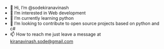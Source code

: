 - 👋 Hi, I’m @sodekiranavinash
- 👀 I’m interested in Web development
- 🌱 I’m currently learning python 
- 💞️ I’m looking to contribute to open source projects based on python and c# 
- 📫 How to reach me just leave a message at kiranavinash.sode@gmail.com

<!---
sodekiranavinash/sodekiranavinash is a ✨ special ✨ repository because its `README.md` (this file) appears on your GitHub profile.
You can click the Preview link to take a look at your changes.
--->
